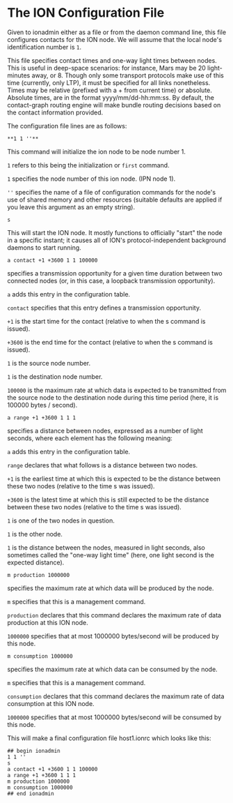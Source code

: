# The ION Configuration File

Given to ionadmin either as a file or from the daemon command line, this file configures contacts for the ION node. We will assume that the local node's identification number is `1`.

This file specifies contact times and one-way light times between nodes. This is useful in deep-space scenarios: for instance, Mars may be 20 light-minutes away, or 8. Though only some transport protocols make use of this time (currently, only LTP), it must be specified for all links nonetheless. Times may be relative (prefixed with a + from current time) or absolute. Absolute times, are in the format yyyy/mm/dd-hh:mm:ss. By default, the contact-graph routing engine will make bundle routing decisions based on the contact information provided.

The configuration file lines are as follows:

````
**1 1 ''**
````

This command will initialize the ion node to be node number 1.

`1` refers to this being the initialization or `first` command.

`1` specifies the node number of this ion node. (IPN node 1).

`''` specifies the name of a file of configuration commands for the node's use of shared memory and other resources (suitable defaults are applied if you leave this argument as an empty string).

`s`

This will start the ION node. It mostly functions to officially "start" the node in a specific instant; it causes all of ION's protocol-independent background daemons to start running.

````
a contact +1 +3600 1 1 100000
````

specifies a transmission opportunity for a given time duration between two connected nodes (or, in this case, a loopback transmission opportunity).

`a` adds this entry in the configuration table.

`contact` specifies that this entry defines a transmission opportunity.

`+1` is the start time for the contact (relative to when the s command is issued).

`+3600` is the end time for the contact (relative to when the s command is issued).

`1` is the source node number.

`1` is the destination node number.

`100000` is the maximum rate at which data is expected to be transmitted from the source node to the destination node during this time period (here, it is 100000 bytes / second).

````
a range +1 +3600 1 1 1
````

specifies a distance between nodes, expressed as a number of light seconds, where each element has the following meaning:

`a` adds this entry in the configuration table.

`range` declares that what follows is a distance between two nodes.

`+1` is the earliest time at which this is expected to be the distance between these two nodes (relative to the time s was issued).

`+3600` is the latest time at which this is still expected to be the distance between these two nodes (relative to the time s was issued).

`1` is one of the two nodes in question.

`1` is the other node.

`1` is the distance between the nodes, measured in light seconds, also sometimes called the "one-way light time" (here, one light second is the expected distance).

````
m production 1000000
````

specifies the maximum rate at which data will be produced by the node.

`m` specifies that this is a management command.

`production` declares that this command declares the maximum rate of data production at this ION node.

`1000000` specifies that at most 1000000 bytes/second will be produced by this node.

````
m consumption 1000000
````

specifies the maximum rate at which data can be consumed by the node.

`m` specifies that this is a management command.

`consumption` declares that this command declares the maximum rate of data consumption at this ION node.

`1000000` specifies that at most 1000000 bytes/second will be consumed by this node.

This will make a final configuration file host1.ionrc which looks like this:

````
## begin ionadmin
1 1 ''
s
a contact +1 +3600 1 1 100000
a range +1 +3600 1 1 1
m production 1000000
m consumption 1000000
## end ionadmin
````
